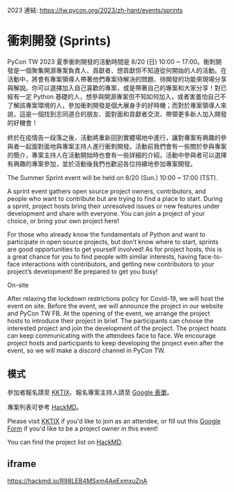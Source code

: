 2023 連結: https://tw.pycon.org/2023/zh-hant/events/sprints

# 衝刺開發 (Sprints)

PyCon TW 2023 夏季衝刺開發的活動時間是 8/20 (日) 10:00 ~ 17:00。衝刺開發是一個聚集開源專案負責人、貢獻者、想貢獻但不知道從何開始的人的活動。在活動中，將會有專案領導人帶著他們專案待解決的問題、待開發的功能來現場分享與解說。你可以選擇加入自己喜歡的專案，或是帶著自己的專案和大家分享！對已經有一定 Python 基礎的人，想參與開源專案但不知如何加入，或者害羞怕自己不了解該專案環境的人，參加衝刺開發是個大展身手的好時機；而對於專案領導人來說，這是一個找到志同道合的朋友、面對面和貢獻者交流、帶領更多新人加入開發的好機會！

終於在疫情告一段落之後，活動將重新回到實體場地中進行，讓對專案有興趣的參與者一起面對面地與專案主持人進行衝刺開發。活動前我們會有一些關於參與專案的簡介，專案主持人在活動開始時也會有一些詳細的介紹，活動中參與者可以選擇有興趣的專案參加，並於活動後我們也歡迎各位持續地參加專案開發。

The Summer Sprint event will be held on 8/20 (Sun.) 10:00 ~ 17:00 (TST).

A sprint event gathers open source project owners, contributors, and people who want to contribute but are trying to find a place to start. During a sprint, project hosts bring their unresolved issues or new features under development and share with everyone. You can join a project of your choice, or bring your own project here!

For those who already know the fundamentals of Python and want to participate in open source projects, but don’t know where to start, sprints are good opportunities to get yourself involved! As for project hosts, this is a great chance for you to find people with similar interests, having face-to-face interactions with contributors, and getting new contributors to your project’s development! Be prepared to get you busy!

On-site

After relaxing the lockdown restrictions policy for Covid-19, we will host the event on site. Before the event, we will announce the project in our website and PyCon TW FB. At the opening of the event, we arrange the project hosts to introduce their project in brief. The participants can choose the interested project and join the development of the project. The project hosts can keep communicating with the attendees face to face. We encourage project hosts and participants to keep developing the project even after the event, so we will make a discord channel in PyCon TW.

## 模式

參加者報名請至 [KKTIX](https://pycontw.kktix.cc/events/2023-sprints)、報名專案主持人請至 [Google 表單](https://forms.gle/UjpBvHmqSaULoX2s7)。

專案列表可參考 [HackMD](https://hackmd.io/R98LEB4MSxm4AeExmxuZnA)。

Please visit [KKTIX](https://pycontw.kktix.cc/events/2023-sprints) if you'd like to join as an attendee, or fill out this [Google Form](https://forms.gle/UjpBvHmqSaULoX2s7) if you'd like to be a project owner in this event!

You can find the project list on [HackMD](https://hackmd.io/R98LEB4MSxm4AeExmxuZnA).

## iframe

https://hackmd.io/R98LEB4MSxm4AeExmxuZnA